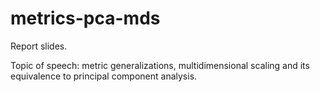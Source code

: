 # metrics-pca-mds
Report slides.

Topic of speech: metric generalizations, multidimensional scaling and its equivalence to principal component analysis.
